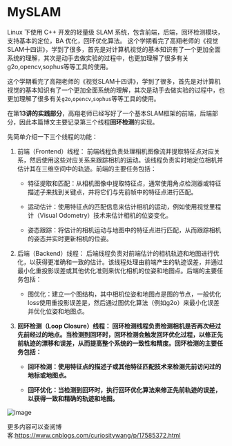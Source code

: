 # MySLAM
 Linux 下使用 C++ 开发的轻量级 SLAM 系统，包含前端，后端，回环检测模块，支持基本的定位，BA 优化，回环优化算法。
这个学期看完了高翔老师的《视觉SLAM十四讲》，学到了很多，首先是对计算机视觉的基本知识有了一个更加全面系统的理解，其次是动手去做实验的过程中，也更加理解了很多有关g2o,opencv,sophus等等工具的使用。

这个学期看完了高翔老师的《视觉SLAM十四讲》，学到了很多，首先是对计算机视觉的基本知识有了一个更加全面系统的理解，其次是动手去做实验的过程中，也更加理解了很多有关`g2o`,`opencv`,`sophus`等等工具的使用。

在第**13讲的实践部分**，高翔老师已经写好了一个基本SLAM框架的前端，后端部分，因此本篇博文主要记录第三个线程**回环检测**的实现。

先简单介绍一下三个线程的功能：

1. 前端（Frontend）线程： 前端线程负责处理相机图像流并提取特征点对应关系，然后使用这些对应关系来跟踪相机的运动。该线程负责实时地定位相机并估计其在三维空间中的轨迹。前端的主要任务包括：

   - 特征提取和匹配：从相机图像中提取特征点，通常使用角点检测器或特征描述子来找到关键点，并将它们与先前帧中的特征点进行匹配。

   - 运动估计：使用特征点的匹配信息来估计相机的运动，例如使用视觉里程计（Visual Odometry）技术来估计相机的位姿变化。

   - 姿态跟踪：将估计的相机运动与地图中的特征点进行匹配，从而跟踪相机的姿态并实时更新相机的位姿。

2. 后端（Backend）线程： 后端线程负责对前端估计的相机轨迹和地图进行优化，以获得更准确和一致的估计。该线程处理由前端产生的轨迹误差，并通过最小化重投影误差或其他优化准则来优化相机的位姿和地图点。后端的主要任务包括：

    - 图优化：建立一个图结构，其中相机位姿和地图点是图的节点，一般优化loss使用重投影误差是，然后通过图优化算法（例如g2o）来最小化误差并优化位姿和地图点。

3. **回环检测（Loop Closure）线程： 回环检测线程负责检测相机是否再次经过先前经过的地点。当检测到回环时，回环检测会触发回环优化过程，以修正先前轨迹的漂移和误差，从而提高整个系统的一致性和精度。回环检测的主要任务包括：**

    - **回环检测：使用特征点的描述子或其他特征匹配技术来检测先前访问过的地标或地图点。**

    - **回环优化：当检测到回环时，执行回环优化算法来修正先前轨迹的误差，以获得一致和精确的轨迹和地图。**
  


![image](https://github.com/CuriosityWang/MySLAM/assets/50990182/a999ca76-a59b-499f-9e72-d22b7c9421d1)

 
  更多内容可以查阅博客:https://www.cnblogs.com/curiositywang/p/17585372.html
